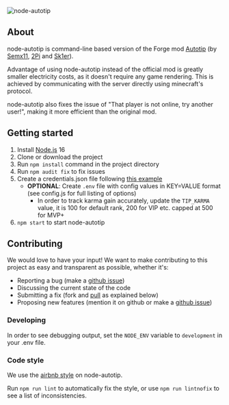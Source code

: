 <img src="https://repository-images.githubusercontent.com/124889265/21280080-7431-11e9-92d0-2a2eefcc1051" alt="node-autotip" />

## About

node-autotip is command-line based version of the Forge mod [Autotip](https://github.com/Semx11/Autotip) (by [Semx11](https://hypixel.net/members/semx11.20123), [2Pi](https://hypixel.net/members/2pi.22108) and [Sk1er](https://hypixel.net/members/sk1er.199731)).

Advantage of using node-autotip instead of the official mod is greatly smaller electricity costs, as it doesn't require any game rendering. This is achieved by communicating with the server directly using minecraft's protocol.

node-autotip also fixes the issue of "That player is not online, try another user!", making it more efficient than the original mod.

## Getting started

1. Install [Node.js](https://nodejs.org/en/) 16
2. Clone or download the project
3. Run `npm install` command in the project directory
4. Run `npm audit fix` to fix issues
5. Create a credentials.json file following [this example](https://github.com/builder-247/node-autotip/blob/master/credentials.example.json)
    * **OPTIONAL**: Create `.env` file with config values in KEY=VALUE format (see config.js for full listing of options) 
        * In order to track karma gain accurately, update the `TIP_KARMA` value, it is 100 for default rank, 200 for VIP etc. capped at 500 for MVP+
6. `npm start`   to start node-autotip

## Contributing

We would love to have your input! We want to make contributing to this project as easy and transparent as possible, whether it's:

* Reporting a bug (make a [github issue](https://github.com/builder-247/node-autotip/issues/new))
* Discussing the current state of the code
* Submitting a fix (fork and [pull](https://github.com/builder-247/node-autotip/compare) as explained below)
* Proposing new features (mention it on github or make a [github issue](https://github.com/builder-247/node-autotip/issues/new))

### Developing

In order to see debugging output, set the `NODE_ENV` variable to `development` in your .env file.

### Code style

We use the [airbnb style](https://github.com/airbnb/javascript) on node-autotip.

Run `npm run lint` to automatically fix the style, or use 
`npm run lintnofix` to see a list of inconsistencies.
